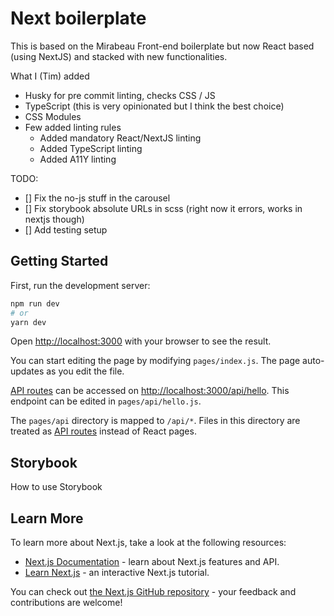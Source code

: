 # Next boilerplate

This is based on the Mirabeau Front-end boilerplate but now React based (using NextJS) and stacked with new functionalities.

What I (Tim) added

- Husky for pre commit linting, checks CSS / JS
- TypeScript (this is very opinionated but I think the best choice)
- CSS Modules
- Few added linting rules
  - Added mandatory React/NextJS linting
  - Added TypeScript linting
  - Added A11Y linting

TODO:

- [] Fix the no-js stuff in the carousel
- [] Fix storybook absolute URLs in scss (right now it errors, works in nextjs though)
- [] Add testing setup

## Getting Started

First, run the development server:

```bash
npm run dev
# or
yarn dev
```

Open [http://localhost:3000](http://localhost:3000) with your browser to see the result.

You can start editing the page by modifying `pages/index.js`. The page auto-updates as you edit the file.

[API routes](https://nextjs.org/docs/api-routes/introduction) can be accessed on [http://localhost:3000/api/hello](http://localhost:3000/api/hello). This endpoint can be edited in `pages/api/hello.js`.

The `pages/api` directory is mapped to `/api/*`. Files in this directory are treated as [API routes](https://nextjs.org/docs/api-routes/introduction) instead of React pages.

## Storybook

How to use Storybook

## Learn More

To learn more about Next.js, take a look at the following resources:

- [Next.js Documentation](https://nextjs.org/docs) - learn about Next.js features and API.
- [Learn Next.js](https://nextjs.org/learn) - an interactive Next.js tutorial.

You can check out [the Next.js GitHub repository](https://github.com/vercel/next.js/) - your feedback and contributions are welcome!
